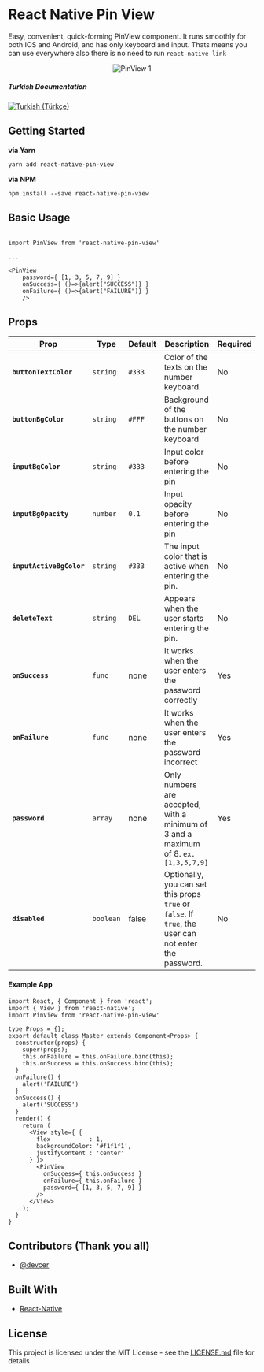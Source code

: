 # React Native Pin View

Easy, convenient, quick-forming PinView component. It runs smoothly for both IOS and Android, and has only keyboard and input. Thats means you can use everywhere also there is no need to run ```react-native link```

<p align='center'><img src='https://taluttasgiran.com.tr/assets/demo-of-pinview.gif' alt='PinView 1'></p>

##### Turkish Documentation

[![Turkish (Türkçe)](https://taluttasgiran.com.tr/assets/TR.svg)](/docs/tr/docs.md)

## Getting Started

**via Yarn**

```
yarn add react-native-pin-view
```

**via NPM**

```
npm install --save react-native-pin-view
```

## Basic Usage

```

import PinView from 'react-native-pin-view'

...

<PinView
    password={ [1, 3, 5, 7, 9] }
    onSuccess={ ()=>{alert("SUCCESS")} }
    onFailure={ ()=>{alert("FAILURE")} }
    />
```

## Props

| Prop                     | Type      | Default | Description                                                                                           | Required |
| ------------------------ | --------- | ------- | ----------------------------------------------------------------------------------------------------- | -------- |
| **`buttonTextColor`**    | `string`  | `#333`  | Color of the texts on the number keyboard.                                                            | No       |
| **`buttonBgColor`**      | `string`  | `#FFF`  | Background of the buttons on the number keyboard                                                      | No       |
| **`inputBgColor`**       | `string`  | `#333`  | Input color before entering the pin                                                                   | No       |
| **`inputBgOpacity`**     | `number`  | `0.1`   | Input opacity before entering the pin                                                                 | No       |
| **`inputActiveBgColor`** | `string`  | `#333`  | The input color that is active when entering the pin.                                                 | No       |
| **`deleteText`**         | `string`  | `DEL`   | Appears when the user starts entering the pin.                                                        | No       |
| **`onSuccess`**          | `func`    | none    | It works when the user enters the password correctly                                                  | Yes      |
| **`onFailure`**          | `func`    | none    | It works when the user enters the password incorrect                                                  | Yes      |
| **`password`**           | `array`   | none    | Only numbers are accepted, with a minimum of 3 and a maximum of 8. `ex. [1,3,5,7,9]`                  | Yes      |
| **`disabled`**           | `boolean` | false   | Optionally, you can set this props `true` or `false`. If `true`, the user can not enter the password. | No       |

#### Example App

```
import React, { Component } from 'react';
import { View } from 'react-native';
import PinView from 'react-native-pin-view'

type Props = {};
export default class Master extends Component<Props> {
  constructor(props) {
    super(props);
    this.onFailure = this.onFailure.bind(this);
    this.onSuccess = this.onSuccess.bind(this);
  }
  onFailure() {
    alert('FAILURE')
  }
  onSuccess() {
    alert('SUCCESS')
  }
  render() {
    return (
      <View style={ {
        flex           : 1,
        backgroundColor: '#f1f1f1',
        justifyContent : 'center'
      } }>
        <PinView
          onSuccess={ this.onSuccess }
          onFailure={ this.onFailure }
          password={ [1, 3, 5, 7, 9] }
        />
      </View>
    );
  }
}
```

## Contributors (Thank you all)

- [@devcer](https://github.com/devcer)

## Built With

* [React-Native](https://facebook.github.io/react-native/)

## License

This project is licensed under the MIT License - see the [LICENSE.md](LICENSE.md) file for details
